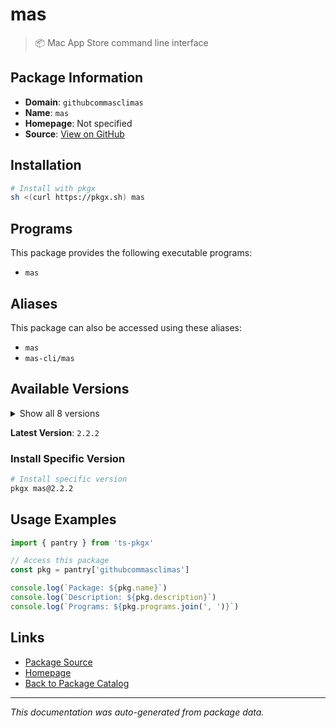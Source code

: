 # mas

> :package: Mac App Store command line interface

## Package Information

- **Domain**: `githubcommasclimas`
- **Name**: `mas`
- **Homepage**: Not specified
- **Source**: [View on GitHub](https://github.com/pkgxdev/pantry/tree/main/projects/github.com/mas-cli/mas/package.yml)

## Installation

```bash
# Install with pkgx
sh <(curl https://pkgx.sh) mas
```

## Programs

This package provides the following executable programs:

- `mas`

## Aliases

This package can also be accessed using these aliases:

- `mas`
- `mas-cli/mas`

## Available Versions

<details>
<summary>Show all 8 versions</summary>

- `2.2.2`, `2.2.1`, `2.2.0`, `2.1.0`, `2.0.0`
- `1.9.0`, `1.8.8`, `1.8.7`

</details>

**Latest Version**: `2.2.2`

### Install Specific Version

```bash
# Install specific version
pkgx mas@2.2.2
```

## Usage Examples

```typescript
import { pantry } from 'ts-pkgx'

// Access this package
const pkg = pantry['githubcommasclimas']

console.log(`Package: ${pkg.name}`)
console.log(`Description: ${pkg.description}`)
console.log(`Programs: ${pkg.programs.join(', ')}`)
```

## Links

- [Package Source](https://github.com/pkgxdev/pantry/tree/main/projects/github.com/mas-cli/mas/package.yml)
- [Homepage](#)
- [Back to Package Catalog](../package-catalog.md)

---

*This documentation was auto-generated from package data.*
